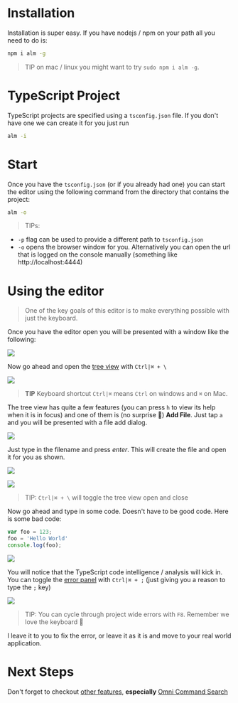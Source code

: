 # Installation

Installation is super easy. If you have nodejs / npm on your path all you need to do is:

```bash
npm i alm -g
```

> TIP on mac / linux you might want to try `sudo npm i alm -g`.

# TypeScript Project
TypeScript projects are specified using a `tsconfig.json` file. If you don't have one we can create it for you just run

```bash
alm -i
```

# Start

Once you have the `tsconfig.json` (or if you already had one) you can start the editor using the following command from the directory that contains the project:

```bash
alm -o
```
> TIPs:
* `-p` flag can be used to provide a different path to `tsconfig.json`
* `-o` opens the browser window for you. Alternatively you can open the url that is logged on the console manually (something like http://localhost:4444)

# Using the editor

> One of the key goals of this editor is to make everything possible with just the keyboard.

Once you have the editor open you will be presented with a window like the following:

![](https://raw.githubusercontent.com/alm-tools/alm-tools.github.io/master/screens/quickstart/1initial.png)

Now go ahead and open the [tree view][tree-view] with `Ctrl|⌘ + \`

![](https://raw.githubusercontent.com/alm-tools/alm-tools.github.io/master/screens/quickstart/2tree.png)

> **TIP** Keyboard shortcut `Ctrl|⌘` means `Ctrl` on windows and `⌘` on Mac.

The tree view has quite a few features (you can press `h` to view its help when it is in focus) and one of them is (no surprise 🎉) **Add File**. Just tap `a` and you will be presented with a file add dialog.

![](https://raw.githubusercontent.com/alm-tools/alm-tools.github.io/master/screens/quickstart/3addfile.png)

Just type in the filename and press *enter*. This will create the file and open it for you as shown.

![](https://raw.githubusercontent.com/alm-tools/alm-tools.github.io/master/screens/quickstart/4filename.png)

![](https://raw.githubusercontent.com/alm-tools/alm-tools.github.io/master/screens/quickstart/5created.png)

> TIP: `Ctrl|⌘ + \` will toggle the tree view open and close

Now go ahead and type in some code. Doesn't have to be good code. Here is some bad code:

```ts
var foo = 123;
foo = 'Hello World'
console.log(foo);
```

![](https://raw.githubusercontent.com/alm-tools/alm-tools.github.io/master/screens/quickstart/6code.png)

You will notice that the TypeScript code intelligence / analysis will kick in. You can toggle the [error panel][errors] with `Ctrl|⌘ + ;` (just giving you a reason to type the `;` key)

![](https://raw.githubusercontent.com/alm-tools/alm-tools.github.io/master/screens/quickstart/7errorpanel.png)

> TIP: You can cycle through project wide errors with `F8`. Remember we love the keyboard 🎹

I leave it to you to fix the error, or leave it as it is and move to your real world application.

# Next Steps

Don't forget to checkout [other features][features], **especially** [Omni Command Search][omni-search]

[tree-view]: /features/tree.md
[errors]: /features/errors.md
[omni-search]: /features/omni-search.md
[features]: /features/README.md
